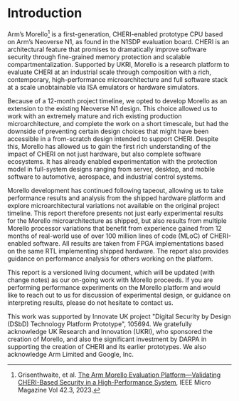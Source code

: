 # Introduction

Arm’s Morello[^1] is a first-generation, CHERI-enabled prototype CPU based on
Arm’s Neoverse N1, as found in the N1SDP evaluation board.
CHERI is an architectural feature that promises to dramatically improve
software security through fine-grained memory protection and scalable
compartmentalization.
Supported by UKRI, Morello is a research platform to evaluate CHERI at an
industrial scale through composition with a rich, contemporary,
high-performance microarchitecture and full software stack at a scale
unobtainable via ISA emulators or hardware simulators.

Because of a 12-month project timeline, we opted to develop Morello as an
extension to the existing Neoverse N1 design.
This choice allowed us to work with an extremely mature and rich existing
production microarchitecture, and complete the work on a short timescale, but
had the downside of preventing certain design choices that might have been
accessible in a from-scratch design intended to support CHERI.
Despite this, Morello has allowed us to gain the first rich understanding of
the impact of CHERI on not just hardware, but also complete software
ecosystems.
It has already enabled experimentation with the protection model in
full-system designs ranging from server, desktop, and mobile software to
automotive, aerospace, and industrial control systems.

Morello development has continued following tapeout, allowing us to take
performance results and analysis from the shipped hardware platform and
explore microarchitectural variations not available on the original project
timeline.
This report therefore presents not just early experimental results for the
Morello microarchitecture as shipped, but also results from multiple Morello
processor variations that benefit from experience gained from 12 months of
real-world use of over 100 million lines of code (MLoC) of CHERI-enabled
software.
All results are taken from FPGA implementations based on the same RTL
implementing shipped hardware.
The report also provides guidance on performance analysis for others working
on the platform.

This report is a versioned living document, which will be updated (with change
notes) as our on-going work with Morello proceeds.
If you are performing performance experiments on the Morello platform and
would like to reach out to us for discussion of experimental design, or
guidance on interpreting results, please do not hesitate to contact us.

This work was supported by Innovate UK project "Digital Security by Design
(DSbD) Technology Platform Prototype", 105694.
We gratefully acknowledge UK Research and Innovation (UKRI), who sponsored the
creation of Morello, and also the significant investment by DARPA in
supporting the creation of CHERI and its earlier prototypes.
We also acknowledge Arm Limited and Google, Inc.

[^1]:  Grisenthwaite, et al. [The Arm Morello Evaluation Platform—Validating
  CHERI-Based Security in a High-Performance
  System](https://ieeexplore.ieee.org/document/10123148), IEEE Micro Magazine
  Vol 42.3, 2023.

[^2]:  Watson, et al. [An Introduction to
  CHERI](https://www.cl.cam.ac.uk/techreports/UCAM-CL-TR-941.pdf).
